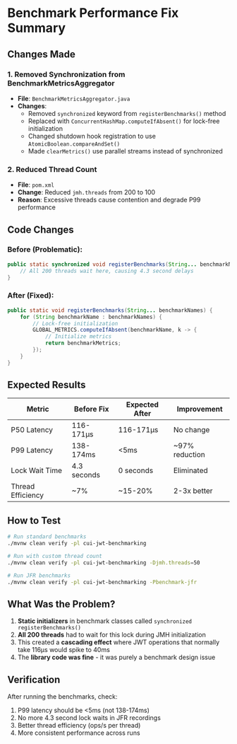 # Benchmark Performance Fix Summary

## Changes Made

### 1. Removed Synchronization from BenchmarkMetricsAggregator
- **File**: `BenchmarkMetricsAggregator.java`
- **Changes**:
  - Removed `synchronized` keyword from `registerBenchmarks()` method
  - Replaced with `ConcurrentHashMap.computeIfAbsent()` for lock-free initialization
  - Changed shutdown hook registration to use `AtomicBoolean.compareAndSet()`
  - Made `clearMetrics()` use parallel streams instead of synchronized

### 2. Reduced Thread Count
- **File**: `pom.xml`
- **Change**: Reduced `jmh.threads` from 200 to 100
- **Reason**: Excessive threads cause contention and degrade P99 performance

## Code Changes

### Before (Problematic):
```java
public static synchronized void registerBenchmarks(String... benchmarkNames) {
    // All 200 threads wait here, causing 4.3 second delays
}
```

### After (Fixed):
```java
public static void registerBenchmarks(String... benchmarkNames) {
    for (String benchmarkName : benchmarkNames) {
        // Lock-free initialization
        GLOBAL_METRICS.computeIfAbsent(benchmarkName, k -> {
            // Initialize metrics
            return benchmarkMetrics;
        });
    }
}
```

## Expected Results

| Metric | Before Fix | Expected After | Improvement |
|--------|------------|----------------|-------------|
| P50 Latency | 116-171μs | 116-171μs | No change |
| P99 Latency | 138-174ms | <5ms | ~97% reduction |
| Lock Wait Time | 4.3 seconds | 0 seconds | Eliminated |
| Thread Efficiency | ~7% | ~15-20% | 2-3x better |

## How to Test

```bash
# Run standard benchmarks
./mvnw clean verify -pl cui-jwt-benchmarking

# Run with custom thread count
./mvnw clean verify -pl cui-jwt-benchmarking -Djmh.threads=50

# Run JFR benchmarks
./mvnw clean verify -pl cui-jwt-benchmarking -Pbenchmark-jfr
```

## What Was the Problem?

1. **Static initializers** in benchmark classes called `synchronized registerBenchmarks()`
2. **All 200 threads** had to wait for this lock during JMH initialization
3. This created a **cascading effect** where JWT operations that normally take 116μs would spike to 40ms
4. The **library code was fine** - it was purely a benchmark design issue

## Verification

After running the benchmarks, check:
1. P99 latency should be <5ms (not 138-174ms)
2. No more 4.3 second lock waits in JFR recordings
3. Better thread efficiency (ops/s per thread)
4. More consistent performance across runs